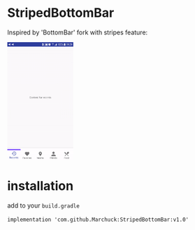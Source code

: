 # StripedBottomBar

Inspired by 'BottomBar' fork with stripes feature:

<img src="https://github.com/Marchuck/StripedBottomBar/blob/master/images/bottom_bar_stripes.gif" width="30%" />


# installation

add to your `build.gradle`

```implementation 'com.github.Marchuck:StripedBottomBar:v1.0'```
